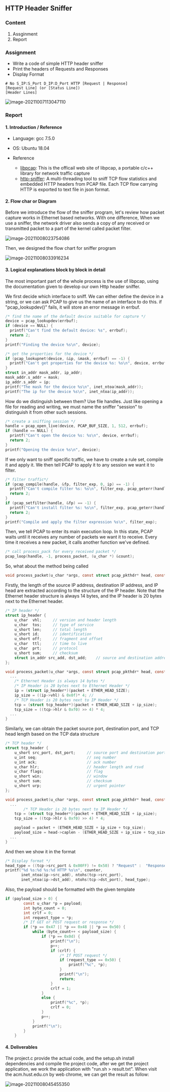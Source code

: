 ## HTTP Header Sniffer

### Content

1. Assginment
2. Report



### Assignment

* Write a code of simple HTTP header sniffer
* Print the headers of Requests and Responses
* Display Format

```
# No S_IP:S_Port D_IP:D_Port HTTP [Request | Response]
[Request Line] (or [Status Line])
[Header Lines]
```

![image-20211007113047110](image-20211007113047110.png)



### Report

#### 1. Introduction / Reference

* Language: gcc 7.5.0

* OS: Ubuntu 18.04

* Reference
  * [libpcap](http://www.tcpdump.org/): This is the officail web site of libpcap, a portable c/c++ library for network traffic capture
  * [http-sniffer](https://github.com/caesar0301/http-sniffer): A multi-threading tool to sniff TCP flow statistics and embedded HTTP headers from PCAP file. Each TCP flow carrying HTTP is exported to text file in json format.



#### 2. Flow char or Diagram

Before we introduce the flow of the sniffer program, let's review how packet capture works in Ethernet based networks. With one difference, When we use a sniffer, the network driver also sends a copy of any received or transmitted packet to a part of the kernel called packet filter.

![image-20211008023754086](image-20211008023754086.png)



Then, we designed the flow chart for sniffer program

![image-20211008033916234](image-20211008033916234.png)



#### 3. Logical explanations block by block in detail

The most important part of the whole process is the use of libpcap, using the documentation given to develop our own Http header sniffer.

We first decide which interface to sniff. We can either define the device in a string, or we can ask PCAP to give us the name of an interface to do this. if "pcap_lookupdev()" fails, it will store an error message in errbuf.

```c
/* find the name of the default device suitable for capture */
device = pcap_lookupdev(errbuf);
if (device == NULL) {
  printf("Can't find the default device: %s", errbuf);
  return 2;
}
printf("Finding the device %s\n", device);

/* get the properties for the device */
if (pcap_lookupnet(device, &ip, &mask, errbuf) == -1) {
  printf("Can't get properties for the device %s: %s\n", device, errbuf);
}
struct in_addr mask_addr, ip_addr;
mask_addr.s_addr = mask;
ip_addr.s_addr = ip;
printf("The mask for the device %s\n", inet_ntoa(mask_addr));
printf("The ip for the device %s\n", inet_ntoa(ip_addr));
```



How do we distinguish between them? Use file handles.  Just like opening a file for reading and writing, we must name the sniffer "session" to distinguish it from other such sessions.

```c
/* create a sniffing session */
handle = pcap_open_live(device, PCAP_BUF_SIZE, 1, 512, errbuf);
if (handle == NULL) {
  printf("Can't open the device %s: %s\n", device, errbuf);
  return 2;
}
printf("Opening the device %s\n", device);
```



If we only want to sniff specific traffic, we have to create a rule set, compile it and apply it. We then tell PCAP to apply it to any session we want it to filter.

```c
/* filter traffic*/
if (pcap_compile(handle, &fp, filter_exp, 0, ip) == -1) {
  printf("Can't compile filter %s: %s\n", filter_exp, pcap_geterr(handle));
  return 2;
}
if (pcap_setfilter(handle, &fp) == -1) {
  printf("Can't install filter %s: %s\n", filter_exp, pcap_geterr(handle));
  return 2;
}
printf("Compile and apply the filter expression %s\n", filter_exp);
```



Then, we tell PCAP to enter its main execution loop. In this state, PCAP waits until it receives any number of packets we want it to receive. Every time it receives a new packet, it calls another function we've defined.

```c
/* call process_pack for every received packet */
pcap_loop(handle, -1, process_packet, (u_char *) &count);
```



So, what about the method being called

```c
void process_packet(u_char *args, const struct pcap_pkthdr* head, const u_char *packet);
```



Firstly, the length of the source IP address, destination IP address, and IP head are extracted according to the structure of the IP header. Note that the Ethernet header structure is always 14 bytes, and the IP header is 20 bytes next to the Ethernet header.

```c
/* IP header */
struct ip_header {
    u_char  vhl;     // version and header length
    u_char  tos;     // type of service
    u_short len;     // total length
    u_short id;      // identification
    u_short off;     // fragment and offset
    u_char  ttl;     // time to live
    u_char  prt;     // protocol
    u_short sum;     // checksum
    struct in_addr src_add, dst_add;    // source and destination address
};

void process_packet(u_char *args, const struct pcap_pkthdr* head, const u_char *packet) {
  ...
    /* Ethernet Header is always 14 bytes */
    /* IP Header is 20 bytes next to Ethernet Header */
    ip = (struct ip_header*)(packet + ETHER_HEAD_SIZE);
    ip_size = ((ip->vhl) & 0x0f)* 4; //
    /* TCP Header is 20 bytes next to IP Header */
    tcp = (struct tcp_header*)(packet + ETHER_HEAD_SIZE + ip_size);
    tcp_size = ((tcp->hlr & 0xf0) >> 4) * 4;
  ...
}

```



Similarly, we can obtain the packet source port, destination port, and TCP head length based on the TCP data structure

```c
/* TCP header */
struct tcp_header {
    u_short src_port, dst_port;     // source port and destination port
    u_int seq;                      // seq number
    u_int ack;                      // ack number
    u_char hlr;                     // header length and rsvd
    u_char flags;                   // flag
    u_short win;                    // window
    u_short sum;                    // checksum
    u_short urp;                    // urgent pointer
};

void process_packet(u_char *args, const struct pcap_pkthdr* head, const u_char *packet) {
  ...
		/* TCP Header is 20 bytes next to IP Header */
    tcp = (struct tcp_header*)(packet + ETHER_HEAD_SIZE + ip_size);
    tcp_size = ((tcp->hlr & 0xf0) >> 4) * 4;

    payload = packet + (ETHER_HEAD_SIZE + ip_size + tcp_size);
    payload_size = head->caplen - (ETHER_HEAD_SIZE + ip_size + tcp_size);
  ...
}
```



And then we show it in the format

```c
/* Display format */
head_type = ((tcp->src_port & 0x00FF) != 0x50) ? "Request" :  "Response";
printf("%d %s:%d %s:%d HTTP %s\n", counter,
       inet_ntoa(ip->src_add), ntohs(tcp->src_port),
       inet_ntoa(ip->dst_add), ntohs(tcp->dst_port), head_type);
```



Also, the payload should be formatted with the given template

```c
if (payload_size > 0) {
        const u_char *p = payload;
        int byte_count = 0;
        int crlf = 0;
        int request_type = *p;
        /* If GET or POST request or response */
        if (*p == 0x47 || *p == 0x48 || *p == 0x50) {
            while (byte_count++ < payload_size) {
                if (*p == 0x0d) {
                    printf("\n");
                    p++;
                    if (crlf) {
                        /* If POST request */
                        if (request_type == 0x50) {
                            printf("%c", *p);
                        }
                        printf("\n");
                        return;
                    }
                    crlf = 1;
                }
                else {
                    printf("%c", *p);
                    crlf = 0;
                }
                p++;
            }
            printf("\n");
        }
    }
```



#### 4. Deliverables

The project.c provide the actual code, and the setup.sh install dependencies and compile the project code, after we get the project application, we work the application with "run.sh > result.txt". When visit the acm.hust.edu.cn by web chrome, we can get the result as follow: 

![image-20211008045455350](image-20211008045455350.png)
